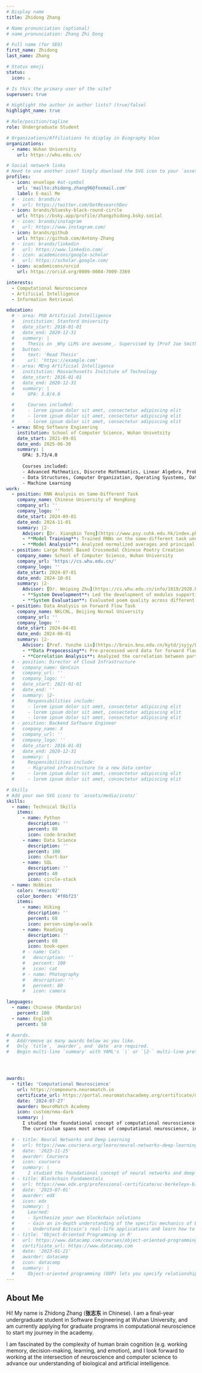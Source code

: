 ```yaml
---
# Display name
title: Zhidong Zhang

# Name pronunciation (optional)
# name_pronunciation: Zhang Zhi Dong

# Full name (for SEO)
first_name: Zhidong
last_name: Zhang

# Status emoji
status:
  icon: ☕️

# Is this the primary user of the site?
superuser: true

# Highlight the author in author lists? (true/false)
highlight_name: true

# Role/position/tagline
role: Undergraduate Student

# Organizations/Affiliations to display in Biography blox
organizations:
  - name: Wuhan University
    url: https://whu.edu.cn/

# Social network links
# Need to use another icon? Simply download the SVG icon to your `assets/media/icons/` folder.
profiles:
  - icon: envelope #at-symbol
    url: 'mailto:zhidong.zhang96@foxmail.com'
    label: E-mail Me
  # - icon: brands/x
  #   url: https://twitter.com/GetResearchDev
  - icon: brands/bluesky-black-round-circle
    url: https://bsky.app/profile/zhangzhidong.bsky.social
  # - icon: brands/instagram
  #   url: https://www.instagram.com/
  - icon: brands/github
    url: https://github.com/Antony-Zhang
  # - icon: brands/linkedin
  #   url: https://www.linkedin.com/
  # - icon: academicons/google-scholar
  #   url: https://scholar.google.com/
  - icon: academicons/orcid
    url: https://orcid.org/0009-0004-7009-3369

interests:
  - Computational Neuroscience
  - Artificial Intelligence
  - Information Retrieval

education:
  # - area: PhD Artificial Intelligence
  #   institution: Stanford University
  #   date_start: 2016-01-01
  #   date_end: 2020-12-31
  #   summary: |
  #     Thesis on _Why LLMs are awesome_. Supervised by [Prof Joe Smith](https://example.com). Presented papers at 5 IEEE conferences with the contributions being published in 2 Springer journals.
  #   button:
  #     text: 'Read Thesis'
  #     url: 'https://example.com'
  # - area: MEng Artificial Intelligence
  #   institution: Massachusetts Institute of Technology
  #   date_start: 2016-01-01
  #   date_end: 2020-12-31
  #   summary: |
  #     GPA: 3.8/4.0

  #     Courses included:
  #     - lorem ipsum dolor sit amet, consectetur adipiscing elit
  #     - lorem ipsum dolor sit amet, consectetur adipiscing elit
  #     - lorem ipsum dolor sit amet, consectetur adipiscing elit
  - area: BEng Software Engieering
    institution: School of Computer Science, Wuhan Univetsity
    date_start: 2021-09-01
    date_end: 2025-06-30
    summary: |
      GPA: 3.73/4.0
      
      Courses included:
      - Advanced Mathmatics, Discrete Mathematics, Linear Algebra, Probability & Statistics.
      - Data Structures, Computer Organization, Operating Syustems, Database Systems, Computer Networks.
      - Machine Learning
work:
  - position: RNN Analysis on Same-Different Task 
    company_name: Chinese University of HongKong
    company_url: ''
    company_logo: ''
    date_start: 2024-09-01
    date_end: 2024-11-01
    summary: |2-
      Advisor: [Dr. Xiangbin Teng](https://www.psy.cuhk.edu.hk/index.php/component/sppagebuilder/?view=page&id=558)
      - **Model Training**: Trained RNNs on the same-different task under varying noise levels by neurogym, optiomizing the code for readability and extensibility.
      - **Model Analysis**: Analyzed normalized averages and principal components (PCA) of RNN hidden states, performed linear fitting of activities at different time points to stimuli values, and analyzed the temporal scope.
  - position: Large Model Based Crossmodal Chinese Poetry Creation
    company_name: School of Computer Science, Wuhan University
    company_url: 'https://cs.whu.edu.cn/'
    company_logo: ''
    date_start: 2024-07-01
    date_end: 2024-10-01
    summary: |2-
      Advisor: [Dr. Weiping Zhu](https://cs.whu.edu.cn/info/1019/2920.htm)
      - **System Development**: Led the development of modules supporting cross-modal text and image inputs, enhancing iterative optimization mechanisms.
      - **System Evaluation**: Evaluated poem quality across different input modalities and optimization on three poem sets.
  - position: Data Analysis on Forward Flow Task
    company_name: NKLCNL, Beijing Normal University
    company_url: ''
    company_logo: ''
    date_start: 2024-04-01
    date_end: 2024-06-01
    summary: |2-
      Advisor: [Prof. Yunzhe Liu](https://brain.bnu.edu.cn/kytd/jsyjy/Ljs/18e25c12984e48eb966932924b9b76c7.htm)
      - **Data Prepocessing**: Pre-processed word data for forward flow tasks, inserting seed words, removing duplicates, and generating embeddings.
      - **Correlation Analysis**: Analyzed the correlation between participants’ scale scores and statistical indicators, including sequence length, embedding similarity, optimality divergence, semantic distance range, and “forward flow”.
  # - position: Director of Cloud Infrastructure
  #   company_name: GenCoin
  #   company_url: ''
  #   company_logo: ''
  #   date_start: 2021-01-01
  #   date_end: ''
  #   summary: |2-
  #     Responsibilities include:
  #     - lorem ipsum dolor sit amet, consectetur adipiscing elit
  #     - lorem ipsum dolor sit amet, consectetur adipiscing elit
  #     - lorem ipsum dolor sit amet, consectetur adipiscing elit
  # - position: Backend Software Engineer
  #   company_name: X
  #   company_url: ''
  #   company_logo: ''
  #   date_start: 2016-01-01
  #   date_end: 2020-12-31
  #   summary: |
  #     Responsibilities include:
  #     - Migrated infrastructure to a new data center
  #     - lorem ipsum dolor sit amet, consectetur adipiscing elit
  #     - lorem ipsum dolor sit amet, consectetur adipiscing elit

# Skills
# Add your own SVG icons to `assets/media/icons/`
skills:
  - name: Technical Skills
    items:
      - name: Python
        description: ''
        percent: 80
        icon: code-bracket
      - name: Data Science
        description: ''
        percent: 100
        icon: chart-bar
      - name: SQL
        description: ''
        percent: 40
        icon: circle-stack
  - name: Hobbies
    color: '#eeac02'
    color_border: '#f0bf23'
    items:
      - name: Hiking
        description: ''
        percent: 60
        icon: person-simple-walk
      - name: Reading
        description: ''
        percent: 60
        icon: book-open
      # - name: Cats
      #   description: ''
      #   percent: 100
      #   icon: cat
      # - name: Photography
      #   description: ''
      #   percent: 80
      #   icon: camera

languages:
  - name: Chinese (Mandarin)
    percent: 100
  - name: English
    percent: 50

# Awards.
#   Add/remove as many awards below as you like.
#   Only `title`, `awarder`, and `date` are required.
#   Begin multi-line `summary` with YAML's `|` or `|2-` multi-line prefix and indent 2 spaces below.




awards:
  - title: 'Computational Neuroscience'
    url: https://compneuro.neuromatch.io
    certificate_url: https://portal.neuromatchacademy.org/certificate/d83ba21d-39f6-4a09-a00f-15e6efa22bcd
    date: '2024-07-27'
    awarder: NeuroMatch Academy
    icon: custom/nma-dark
    summary: |
      I studied the foundational concept of computational neuroscience through active learning in groups.
      The curriculum spans most areas of computational neuroscience, including Machine Learning, Dynamical Systems, Stochastic Processes, and how to model. To finish the course, I worked with partners on the project *[The Working Memory Capacity of RNN]({{< relref "project/working-memory-capacity-of-rnn/" >}})*.

  # - title: Neural Networks and Deep Learning
  #   url: https://www.coursera.org/learn/neural-networks-deep-learning
  #   date: '2023-11-25'
  #   awarder: Coursera
  #   icon: coursera
  #   summary: |
  #     I studied the foundational concept of neural networks and deep learning. By the end, I was familiar with the significant technological trends driving the rise of deep learning; build, train, and apply fully connected deep neural networks; implement efficient (vectorized) neural networks; identify key parameters in a neural network’s architecture; and apply deep learning to your own applications.
  # - title: Blockchain Fundamentals
  #   url: https://www.edx.org/professional-certificate/uc-berkeleyx-blockchain-fundamentals
  #   date: '2023-07-01'
  #   awarder: edX
  #   icon: edx
  #   summary: |
  #     Learned:
  #     - Synthesize your own blockchain solutions
  #     - Gain an in-depth understanding of the specific mechanics of Bitcoin
  #     - Understand Bitcoin’s real-life applications and learn how to attack and destroy Bitcoin, Ethereum, smart contracts and Dapps, and alternatives to Bitcoin’s Proof-of-Work consensus algorithm
  # - title: 'Object-Oriented Programming in R'
  #   url: https://www.datacamp.com/courses/object-oriented-programming-with-s3-and-r6-in-r
  #   certificate_url: https://www.datacamp.com
  #   date: '2023-01-21'
  #   awarder: datacamp
  #   icon: datacamp
  #   summary: |
  #     Object-oriented programming (OOP) lets you specify relationships between functions and the objects that they can act on, helping you manage complexity in your code. This is an intermediate level course, providing an introduction to OOP, using the S3 and R6 systems. S3 is a great day-to-day R programming tool that simplifies some of the functions that you write. R6 is especially useful for industry-specific analyses, working with web APIs, and building GUIs.
---
```


## About Me

Hi! My name is Zhidong Zhang (**张志东** in Chinese). I am a final-year undergraduate student in Software Engineering at Wuhan University, and am currently applying for graduate programs in computational neuroscience to start my journey in the academy. 

I am fascinated by the complexity of human brain cognition (e.g. working memory, decision-making, learning, and emotion), and I look forward to working at the intersection of neuroscience and computer science to advance our understanding of biological and artificial intelligence.

<!-- []({{< relref "/experience" >}}) -->

<!-- Chien Shiung Wu is a professor of artificial intelligence at the Stanford AI Lab. Her research interests include distributed robotics, mobile computing and programmable matter. She leads the Robotic Neurobiology group, which develops self-reconfiguring robots, systems of self-organizing robots, and mobile sensor networks. -->
